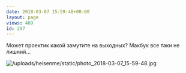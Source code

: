 ```yaml
---
date: 2018-03-07 15:59:48+00:00
layout: page
views: 489
id: 297
---
```


Может проектик какой замутите на выходных? Макбук все таки не лишний...



![/uploads/heisenme/static/photo_2018-03-07_15-59-48.jpg](/uploads/heisenme/static/photo_2018-03-07_15-59-48.jpg)
